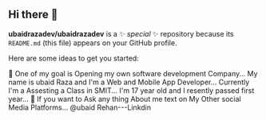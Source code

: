 ## Hi there 👋


**ubaidrazadev/ubaidrazadev** is a ✨ _special_ ✨ repository because its `README.md` (this file) appears on your GitHub profile.

Here are some ideas to get you started:

🔭 One of my goal is Opening my own software development Company...
  My name is ubaid Raza and I'm a Web and Mobile App Developer...
  Currently I'm a Assesting a Class in SMIT...
  I'm 17 year old and I resently passed first year...
💬 If you want to Ask any thing About me text on My Other social Media Platforms...
@ubaid Rehan---Linkdin
